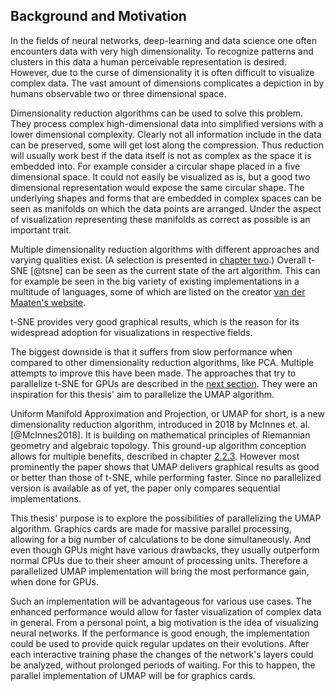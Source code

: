 ## Background and Motivation
In the fields of neural networks, deep-learning and data science one often encounters data with very high dimensionality.
To recognize patterns and clusters in this data a human perceivable representation is desired.
However, due to the curse of dimensionality it is often difficult to visualize complex data.
The vast amount of dimensions complicates a depiction in by humans observable two or three dimensional space.

Dimensionality reduction algorithms can be used to solve this problem.
They process complex high-dimensional data into simplified versions with a lower dimensional complexity.
Clearly not all information include in the data can be preserved, some will get lost along the compression.
Thus reduction will usually work best if the data itself is not as complex as the space it is embedded into.
For example consider a circular shape placed in a five dimensional space.
It could not easily be visualized as is, but a good two dimensional representation would expose the same circular shape.
The underlying shapes and forms that are embedded in complex spaces can be seen as manifolds on which the data points are arranged.
Under the aspect of visualization representing these manifolds as correct as possible is an important trait.

Multiple dimensionality reduction algorithms with different approaches and varying qualities exist.
(A selection is presented in [chapter two](#preliminaries).)
Overall t-SNE [@tsne] can be seen as the current state of the art algorithm.
This can for example be seen in the big variety of existing implementations in a multitude of languages, some of which are listed on the creator [van der Maaten's website](https://lvdmaaten.github.io/tsne/).

t-SNE provides very good graphical results, which is the reason for its widespread adoption for visualizations in respective fields.
<!-- TODO maybe find some paper for this? -->
The biggest downside is that it suffers from slow performance when compared to other dimensionality reduction algorithms, like PCA.
Multiple attempts to improve this have been made.
The approaches that try to parallelize t-SNE for GPUs are described in the [next section](#relatedworks).
They were an inspiration for this thesis' aim to parallelize the UMAP algorithm.

Uniform Manifold Approximation and Projection, or UMAP for short, is a new dimensionality reduction algorithm, introduced in 2018 by McInnes et. al. [@McInnes2018].
It is building on mathematical principles of Riemannian geometry and algebraic topology.
This ground-up algorithm conception allows for multiple benefits, described in chapter [2.2.3](#umap).
However most prominently the paper shows that UMAP delivers graphical results as good or better than those of t-SNE, while performing faster.
Since no parallelized version is available as of yet, the paper only compares sequential implementations.

This thesis' purpose is to explore the possibilities of parallelizing the UMAP algorithm.
Graphics cards are made for massive parallel processing, allowing for a big number of calculations to be done simultaneously.
And even though GPUs might have various drawbacks, they usually outperform normal CPUs due to their sheer amount of processing units.
Therefore a parallelized UMAP implementation will bring the most performance gain, when done for GPUs.

Such an implementation will be advantageous for various use cases.
The enhanced performance would allow for faster visualization of complex data in general.
From a personal point, a big motivation is the idea of visualizing neural networks.
If the performance is good enough, the implementation could be used to provide quick regular updates on their evolutions.
After each interactive training phase the changes of the network's layers could be analyzed, without prolonged periods of waiting.
For this to happen, the parallel implementation of UMAP will be for graphics cards.
